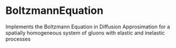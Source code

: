 # BoltzmannEquation
Implements the Boltzmann Equation in Diffusion Approsimation for a spatially homogeneous system of gluons with elastic and inelastic processes
